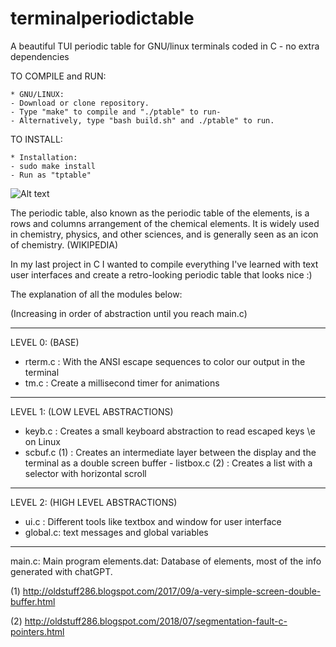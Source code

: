 # terminalperiodictable
A beautiful TUI periodic table for GNU/linux terminals coded in C - no extra dependencies

TO COMPILE and RUN:  

    * GNU/LINUX:
    - Download or clone repository.
    - Type "make" to compile and "./ptable" to run-
    - Alternatively, type "bash build.sh" and ./ptable" to run.

TO INSTALL:  

    * Installation:
    - sudo make install
    - Run as "tptable"
    
![Alt text](sc0.jpg?raw=true "Demo")


The periodic table, also known as the periodic table of the elements, is a rows and columns arrangement of the chemical elements. It is widely used in chemistry, physics, and other sciences, and is generally seen as an icon of chemistry. (WIKIPEDIA)

In my last project in C I wanted to compile everything I've learned with text user interfaces and create a retro-looking periodic table that looks nice :) 

The explanation of all the modules below:

(Increasing in order of abstraction until you reach main.c)
________________

LEVEL 0: (BASE)
- rterm.c : With the ANSI escape sequences to color our output in the terminal
- tm.c : Create a millisecond timer for animations
_______________

LEVEL 1: (LOW LEVEL ABSTRACTIONS)
- keyb.c : Creates a small keyboard abstraction to read escaped keys \e on Linux
- scbuf.c (1) : Creates an intermediate layer between the display and the terminal as a double screen buffer - listbox.c (2) : Creates a list with a selector with horizontal scroll
_______________

LEVEL 2: (HIGH LEVEL ABSTRACTIONS)
- ui.c : Different tools like textbox and window for user interface
- global.c: text messages and global variables
_______________

main.c: Main program
elements.dat: Database of elements, most of the info generated with chatGPT.

(1) http://oldstuff286.blogspot.com/2017/09/a-very-simple-screen-double-buffer.html

(2) http://oldstuff286.blogspot.com/2018/07/segmentation-fault-c-pointers.html
